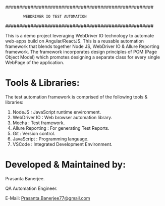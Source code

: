 #####################################################

            WEBDRIVER IO TEST AUTOMATION

#####################################################

This is a demo project leveraging WebDriver IO technology to automate web-apps build on Angular/ReactJS.
This is a reusable automation framework that blends together Node JS, WebDriver IO & Allure Reporting framework.
The framework incorporates design principles of POM (Page Object Model) which promotes designing a separate class for every single WebPage of the application. 

Tools & Libraries:
====================
The test automation framework is comprised of the following tools & libraries:
  1. NodeJS : JavaScript runtime environment.
  2. WebDriver IO : Web browser automation library.
  3. Mocha : Test framework.
  4. Allure Reporting : For generating Test Reports.
  5. Git : Version control.
  6. JavaScript : Programming language.
  7. VSCode : Integrated Development Environment. 

Developed & Maintained by:
============================
  Prasanta Banerjee.
  
  QA Automation Engineer.
  
  E-Mail: Prasanta.Banerjee77@gmail.com
